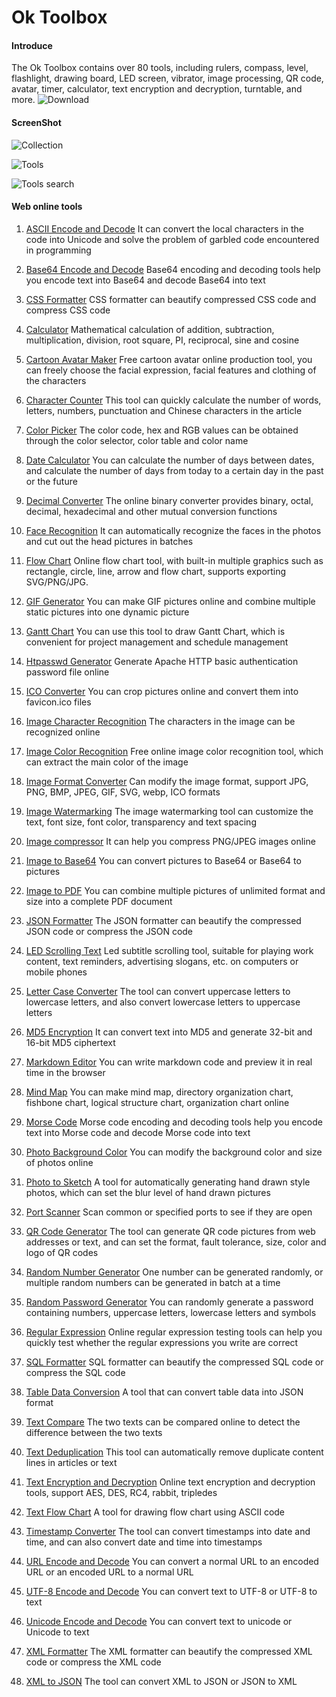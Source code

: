 # Ok Toolbox

#### Introduce
The Ok Toolbox contains over 80 tools, including rulers, compass, level, flashlight, drawing board, LED screen, vibrator, image processing, QR code, avatar, timer, calculator, text encryption and decryption, turntable, and more.
![Download](oktoolbox-apk-500.png)

#### ScreenShot
![Collection](1.jpg)

![Tools](2.jpg)

![Tools search](3.jpg)

#### Web online tools

1. [ASCII Encode and Decode](https://www.oktoolbox.com/app/ascii)
It can convert the local characters in the code into Unicode and solve the problem of garbled code encountered in programming

2. [Base64 Encode and Decode](https://www.oktoolbox.com/app/base64)
Base64 encoding and decoding tools help you encode text into Base64 and decode Base64 into text

3. [CSS Formatter](https://www.oktoolbox.com/app/css)
CSS formatter can beautify compressed CSS code and compress CSS code

4. [Calculator](https://www.oktoolbox.com/app/calculator)
Mathematical calculation of addition, subtraction, multiplication, division, root square, PI, reciprocal, sine and cosine

5. [Cartoon Avatar Maker](https://www.oktoolbox.com/app/cartoon)
Free cartoon avatar online production tool, you can freely choose the facial expression, facial features and clothing of the characters

6. [Character Counter](https://www.oktoolbox.com/app/char-counter)
This tool can quickly calculate the number of words, letters, numbers, punctuation and Chinese characters in the article

7. [Color Picker](https://www.oktoolbox.com/app/color)
The color code, hex and RGB values can be obtained through the color selector, color table and color name

8. [Date Calculator](https://www.oktoolbox.com/app/date)
You can calculate the number of days between dates, and calculate the number of days from today to a certain day in the past or the future

9. [Decimal Converter](https://www.oktoolbox.com/app/radix)
The online binary converter provides binary, octal, decimal, hexadecimal and other mutual conversion functions

10. [Face Recognition](https://www.oktoolbox.com/app/face)
It can automatically recognize the faces in the photos and cut out the head pictures in batches

11. [Flow Chart](https://www.oktoolbox.com/app/flow)
Online flow chart tool, with built-in multiple graphics such as rectangle, circle, line, arrow and flow chart, supports exporting SVG/PNG/JPG.

12. [GIF Generator](https://www.oktoolbox.com/app/gif)
You can make GIF pictures online and combine multiple static pictures into one dynamic picture

13. [Gantt Chart](https://www.oktoolbox.com/app/gantt)
You can use this tool to draw Gantt Chart, which is convenient for project management and schedule management

14. [Htpasswd Generator](https://www.oktoolbox.com/app/htpasswd)
Generate Apache HTTP basic authentication password file online

15. [ICO Converter](https://www.oktoolbox.com/app/ico)
You can crop pictures online and convert them into favicon.ico files

16. [Image Character Recognition](https://www.oktoolbox.com/app/ocr)
The characters in the image can be recognized online

17. [Image Color Recognition](https://www.oktoolbox.com/app/image-color)
Free online image color recognition tool, which can extract the main color of the image

18. [Image Format Converter](https://www.oktoolbox.com/app/image)
Can modify the image format, support JPG, PNG, BMP, JPEG, GIF, SVG, webp, ICO formats

19. [Image Watermarking](https://www.oktoolbox.com/app/watermark)
The image watermarking tool can customize the text, font size, font color, transparency and text spacing

20. [Image compressor](https://www.oktoolbox.com/app/image-compressor)
It can help you compress PNG/JPEG images online

21. [Image to Base64](https://www.oktoolbox.com/app/image-base64)
You can convert pictures to Base64 or Base64 to pictures

22. [Image to PDF](https://www.oktoolbox.com/app/pdf)
You can combine multiple pictures of unlimited format and size into a complete PDF document

23. [JSON Formatter](https://www.oktoolbox.com/app/json)
The JSON formatter can beautify the compressed JSON code or compress the JSON code

24. [LED Scrolling Text](https://www.oktoolbox.com/app/led)
Led subtitle scrolling tool, suitable for playing work content, text reminders, advertising slogans, etc. on computers or mobile phones

25. [Letter Case Converter](https://www.oktoolbox.com/app/upper-lower)
The tool can convert uppercase letters to lowercase letters, and also convert lowercase letters to uppercase letters

26. [MD5 Encryption](https://www.oktoolbox.com/app/md5)
It can convert text into MD5 and generate 32-bit and 16-bit MD5 ciphertext

27. [Markdown Editor](https://www.oktoolbox.com/app/markdown)
You can write markdown code and preview it in real time in the browser

28. [Mind Map](https://www.oktoolbox.com/app/mind)
You can make mind map, directory organization chart, fishbone chart, logical structure chart, organization chart online

29. [Morse Code](https://www.oktoolbox.com/app/morse)
Morse code encoding and decoding tools help you encode text into Morse code and decode Morse code into text

30. [Photo Background Color](https://www.oktoolbox.com/app/photo)
You can modify the background color and size of photos online

31. [Photo to Sketch](https://www.oktoolbox.com/app/sketch)
A tool for automatically generating hand drawn style photos, which can set the blur level of hand drawn pictures

32. [Port Scanner](https://www.oktoolbox.com/app/port)
Scan common or specified ports to see if they are open

33. [QR Code Generator](https://www.oktoolbox.com/app/qrcode)
The tool can generate QR code pictures from web addresses or text, and can set the format, fault tolerance, size, color and logo of QR codes

34. [Random Number Generator](https://www.oktoolbox.com/app/random-number)
One number can be generated randomly, or multiple random numbers can be generated in batch at a time

35. [Random Password Generator](https://www.oktoolbox.com/app/random-password)
You can randomly generate a password containing numbers, uppercase letters, lowercase letters and symbols

36. [Regular Expression](https://www.oktoolbox.com/app/regex)
Online regular expression testing tools can help you quickly test whether the regular expressions you write are correct

37. [SQL Formatter](https://www.oktoolbox.com/app/sql)
SQL formatter can beautify the compressed SQL code or compress the SQL code

38. [Table Data Conversion](https://www.oktoolbox.com/app/sheet)
A tool that can convert table data into JSON format

39. [Text Compare](https://www.oktoolbox.com/app/compare)
The two texts can be compared online to detect the difference between the two texts

40. [Text Deduplication](https://www.oktoolbox.com/app/repeat)
This tool can automatically remove duplicate content lines in articles or text

41. [Text Encryption and Decryption](https://www.oktoolbox.com/app/encrypt)
Online text encryption and decryption tools, support AES, DES, RC4, rabbit, tripledes

42. [Text Flow Chart](https://www.oktoolbox.com/app/textflow)
A tool for drawing flow chart using ASCII code

43. [Timestamp Converter](https://www.oktoolbox.com/app/timestamp)
The tool can convert timestamps into date and time, and can also convert date and time into timestamps

44. [URL Encode and Decode](https://www.oktoolbox.com/app/url)
You can convert a normal URL to an encoded URL or an encoded URL to a normal URL

45. [UTF-8 Encode and Decode](https://www.oktoolbox.com/app/utf-8)
You can convert text to UTF-8 or UTF-8 to text

46. [Unicode Encode and Decode](https://www.oktoolbox.com/app/unicode)
You can convert text to unicode or Unicode to text

47. [XML Formatter](https://www.oktoolbox.com/app/xml)
The XML formatter can beautify the compressed XML code or compress the XML code

48. [XML to JSON](https://www.oktoolbox.com/app/xml-json)
The tool can convert XML to JSON or JSON to XML


